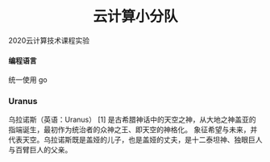 <!--
 * @Author: Firefly
 * @Date: 2020-02-26 12:32:21
 * @Descripttion: 
 * @LastEditTime: 2020-02-26 12:57:00
 -->
# <center>云计算小分队</center>


2020云计算技术课程实验


#### 编程语言
统一使用 go

### Uranus

乌拉诺斯（英语：Uranus） [1]  是古希腊神话中的天空之神，从大地之神盖亚的指端诞生，最初作为统治者的众神之王、即天空的神格化。
象征希望与未来，并代表天空。乌拉诺斯既是盖娅的儿子，也是盖娅的丈夫，是十二泰坦神、独眼巨人与百臂巨人的父亲。




